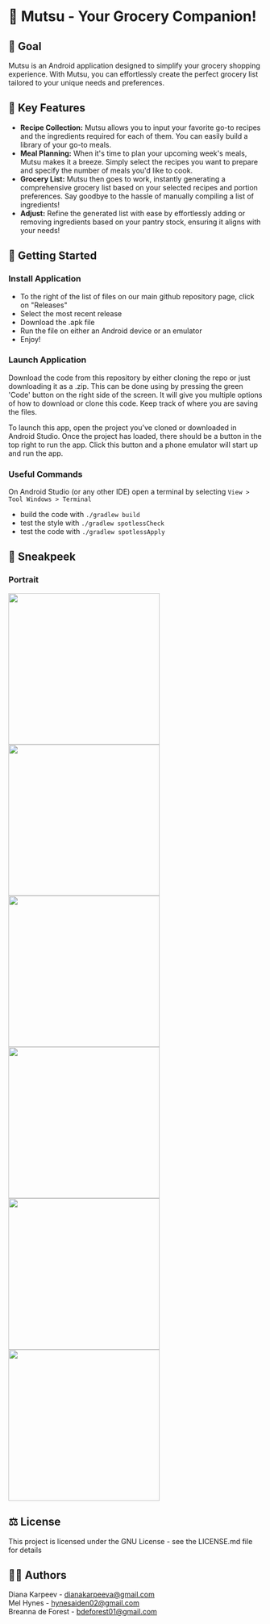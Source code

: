 # 🍏 Mutsu - Your Grocery Companion! 

## 🛒 Goal
Mutsu is an Android application designed to simplify your grocery shopping experience. With Mutsu, you can effortlessly create the perfect grocery list tailored to your unique needs and preferences.

## 📝 Key Features
- **Recipe Collection:** Mutsu allows you to input your favorite go-to recipes and the ingredients required for each of them. You can easily build a library of your go-to meals.
- **Meal Planning:** When it's time to plan your upcoming week's meals, Mutsu makes it a breeze. Simply select the recipes you want to prepare and specify the number of meals you'd like to cook.
- **Grocery List:** Mutsu then goes to work, instantly generating a comprehensive grocery list based on your selected recipes and portion preferences. Say goodbye to the hassle of manually compiling a list of ingredients!
- **Adjust:** Refine the generated list with ease by effortlessly adding or removing ingredients based on your pantry stock, ensuring it aligns with your needs!

## 🏃 Getting Started

### Install Application
- To the right of the list of files on our main github repository page, click on "Releases"
- Select the most recent release
- Download the .apk file
- Run the file on either an Android device or an emulator
- Enjoy! 

### Launch Application
Download the code from this repository by either cloning the repo or just downloading it as a .zip. This can be done using by pressing the green 'Code' button on the right side of the screen. It will give you multiple options of how to download or clone this code. Keep track of where you are saving the files.

To launch this app, open the project you've cloned or downloaded in Android Studio. Once the project has loaded, there should be a button in the top right to run the app. Click this button and a phone emulator will start up and run the app.

### Useful Commands
On Android Studio (or any other IDE) open a terminal by selecting `View > Tool Windows > Terminal`
- build the code with `./gradlew build`
- test the style with `./gradlew spotlessCheck`
- test the code with `./gradlew spotlessApply`

## 👀 Sneakpeek
### Portrait
<img src="https://github.com/dianakarpeev/mutsu/assets/78222551/7f8f1a02-d445-4ad3-b471-6ed0a50b92d4" width="300">
<img src="https://github.com/dianakarpeev/mutsu/assets/78222551/b667290d-7d6f-4873-8e69-8af0b4734d55" width="300">
<img src="https://github.com/dianakarpeev/mutsu/assets/78222551/5459d54b-9974-4c20-9b1b-7d3dd4b56441" width="300">
<img src="https://github.com/dianakarpeev/mutsu/assets/78222551/fdcf7fee-e342-4c5e-a570-3e8968b49258" width="300">
<img src="https://github.com/dianakarpeev/mutsu/assets/78222551/4cc38421-8b1b-4cf3-9f02-0c6737159926" width="300">
<img src="https://i.imgur.com/qVLUV0Z.png" width="300">

## ⚖️ License
This project is licensed under the GNU License - see the LICENSE.md file for details

## 🐱‍💻 Authors
Diana Karpeev - dianakarpeeva@gmail.com <br>
Mel Hynes - hynesaiden02@gmail.com <br>
Breanna de Forest - bdeforest01@gmail.com <br>

